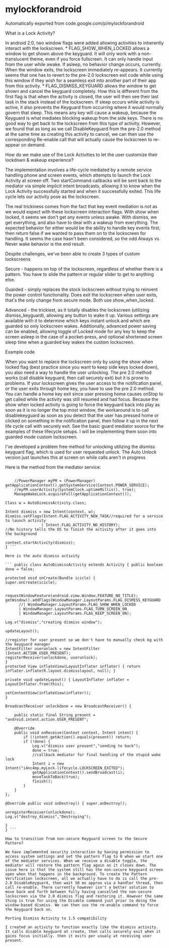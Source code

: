 # mylockforandroid
Automatically exported from code.google.com/p/mylockforandroid


What is a Lock Activity?

In android 2.0, two window flags were added allowing activities to inherently interact with the lockscreen. * FLAG_SHOW_WHEN_LOCKED allows a window to get shown above the keyguard. It will only work with a non-translucent theme, even if you force fullscreen. It can only handle input from the user while awake. If asleep, no behavior change occurs, currently. When the window exits, the lockscreen immediately re-appears. It currently seems that one has to revert to the pre-2.0 lockscreen exit code while using this window if they wish for a seamless exit into another part of their app from this activity. * FLAG_DISMISS_KEYGUARD allows the window to get shown and cancel the keyguard completely. How this is different from the first flag is that when the activity is closed, the user will then see their last task in the stack instead of the lockscreen. If sleep occurs while activity is active, it also prevents the Keyguard from occurring where it would normally govern that sleep. This means any key will cause a wakeup, because the Keyguard is what mediates blocking wakeup from the side keys. There is no good way to get back to the lockscreen from this type of activity. However, we found that as long as we call DisableKeyguard from the pre-2.0 method at the same time as creating this activity to cancel, we can then use the corresponding Re-enable call that will actually cause the lockscreen to re-appear on demand.

How do we make use of the Lock Activities to let the user customize their lockdown & wakeup experience?

The implementation involves a life-cycle mediated by a remote service handling phone and screen events, which attempts to launch the Lock Activity at screen off. Two startCommand callbacks will be sent back to the mediator via simple implicit intent broadcasts, allowing it to know when the Lock Activity successfully started and when it successfully exited. This life cycle lets our activity pose as the lockscreen.

The real trickiness comes from the fact that key event mediation is not as we would expect with these lockscreen interaction flags. With show when locked, it seems we don't get any events unless awake. With dismiss, we get everything, and also have to deal with a wakeup from everything. The expected behavior for either would be the ability to handle key events first, then return false if we wanted to pass them on to the lockscreen for handling. It seems the case hasn't been considered, so the odd Always vs Never wake behavior is the end result.

Despite challenges, we've been able to create 3 types of custom lockscreens

Secure - happens on top of the lockscreen, regardless of whether there is a pattern. You have to slide the pattern or regular slider to get to anything else.

Guarded - simply replaces the stock lockscreen without trying to reinvent the power control functionality. Does exit the lockscreen when user exits, that's the only change from secure mode. Both use show_when_locked.

Advanced - the trickiest, as it totally disables the lockscreen (utilizing dismiss_keyguard), allowing any button to wake it up. Various settings are available with it to determine which keys instant unlock and which are guarded so only lockscreen wakes. Additionally, advanced power saving can be enabled, allowing toggle of Locked mode for any key to keep the screen asleep in the case of a pocket-press, and optional shortened screen sleep time when a guarded key wakes the custom lockscreen.

Example code

When you want to replace the lockscreen only by using the show when locked flag (best practice since you want to keep side keys locked down), you also need a way to handle the user unlocking. The pre 2.0 method works (call disable keyguard, then call securely exit) but it is prone to problems. If your lockscreen gives the user access to the notification panel, or the user exits through home key, you have to use the pre 2.0 method. You can handle a home key exit since user pressing home causes onStop to get called while the activity was still resumed and had focus. Because the show when locked activity is going to force the keyguard back into play as soon as it is no longer the top most window, the workaround is to call disablekeyguard as soon as you detect that the user has pressed home or clicked on something in the notification panel, then follow it up in the next life cycle call with securely exit. See the basic guard mediator source for the examples of these lifecycle setups. I will be implementing them soon into guarded mode custom lockscreen.

I've developed a problem free method for unlocking utilizing the dismiss keyguard flag, which is used for user requested unlock. The Auto Unlock version just launches this at screen on while calls aren't in progress

Here is the method from the mediator service:

``` public void StartDismiss(Context context) {

    //PowerManager myPM = (PowerManager) getApplicationContext().getSystemService(Context.POWER_SERVICE);
    //myPM.userActivity(SystemClock.uptimeMillis(), true);
    ManageWakeLock.acquireFull(getApplicationContext());

Class w = AutoDismissActivity.class; 

Intent dismiss = new Intent(context, w);
dismiss.setFlags(Intent.FLAG_ACTIVITY_NEW_TASK//required for a service to launch activity
                | Intent.FLAG_ACTIVITY_NO_HISTORY);
//No history tells the OS to finish the activity after it goes into the background

context.startActivity(dismiss);
} ```

Here is the auto dismiss activity

``` public class AutoDismissActivity extends Activity { public boolean done = false;

protected void onCreate(Bundle icicle) {
super.onCreate(icicle);


requestWindowFeature(android.view.Window.FEATURE_NO_TITLE);
getWindow().addFlags(WindowManager.LayoutParams.FLAG_DISMISS_KEYGUARD
      //| WindowManager.LayoutParams.FLAG_SHOW_WHEN_LOCKED
      | WindowManager.LayoutParams.FLAG_TURN_SCREEN_ON
      | WindowManager.LayoutParams.FLAG_KEEP_SCREEN_ON);

Log.v("dismiss","creating dismiss window");

updateLayout();

//register for user present so we don't have to manually check kg with the keyguard manager
IntentFilter userunlock = new IntentFilter (Intent.ACTION_USER_PRESENT);
registerReceiver(unlockdone, userunlock);
} 
protected View inflateView(LayoutInflater inflater) { return inflater.inflate(R.layout.dismisslayout, null); }

private void updateLayout() { LayoutInflater inflater = LayoutInflater.from(this);

setContentView(inflateView(inflater));
}

BroadcastReceiver unlockdone = new BroadcastReceiver() {

    public static final String present = "android.intent.action.USER_PRESENT";

    @Override
    public void onReceive(Context context, Intent intent) {
        if (!intent.getAction().equals(present)) return;
        if (!done) {
            Log.v("dismiss user present","sending to back");
            done = true;
            //callback mediator for final handling of the stupid wake lock
            Intent i = new Intent("i4nc4mp.myLock.lifecycle.LOCKSCREEN_EXITED");
            getApplicationContext().sendBroadcast(i);
            moveTaskToBack(true);
            finish();
        }
    }
};

@Override public void onDestroy() { super.onDestroy();

unregisterReceiver(unlockdone);
Log.v("destroy_dismiss","Destroying");

}
} ```

How to transition from non-secure Keyguard screen to the Secure Pattern?

We have implemented security interaction by having permission to access system settings and set the pattern flag to 0 when we start one of the mediator services. When we receive a disable toggle, the mediator will restore the pattern flag again as it closes down. The issue here is that the system still has the non-secure keyguard screen open when that happens in the background. To create the Pattern Verification lockscreen, all we actually have to do is call the pre-2.0 DisableKeyguard, then wait 50 ms approx via a handler thread, then call re-enable. There currently however isn't a better solution to move back and forth between fully having cancelled the non-secure lockscreen via the 2.0 dismiss flag and restoring it. However the same thing is true for using the Disable command just prior to doing the window-based dismiss. We can then use the re-enable command to force the Keyguard back on.

Porting Dismiss Activity to 1.5 compatibility

I created an activity to function exactly like the dismiss activity. It calls disable keyguard at create, then calls securely exit when it gains focus initially. then it exits per usualy at receiving user present.
